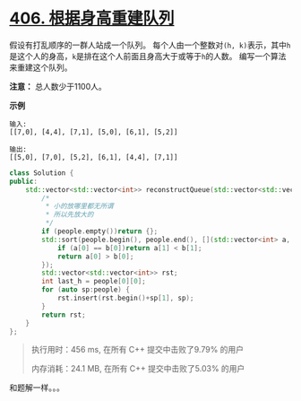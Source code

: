 # [406. 根据身高重建队列](https://leetcode-cn.com/problems/queue-reconstruction-by-height/)

假设有打乱顺序的一群人站成一个队列。 每个人由一个整数对`(h, k)`表示，其中`h`是这个人的身高，`k`是排在这个人前面且身高大于或等于`h`的人数。 编写一个算法来重建这个队列。

**注意：**
 总人数少于1100人。

**示例**

```
输入:
[[7,0], [4,4], [7,1], [5,0], [6,1], [5,2]]

输出:
[[5,0], [7,0], [5,2], [6,1], [4,4], [7,1]]
```

```c++
class Solution {
public:
    std::vector<std::vector<int>> reconstructQueue(std::vector<std::vector<int>> &people) {
        /*
         * 小的放哪里都无所谓
         * 所以先放大的
         */
        if (people.empty())return {};
        std::sort(people.begin(), people.end(), [](std::vector<int> a, std::vector<int> b) {
            if (a[0] == b[0])return a[1] < b[1];
            return a[0] > b[0];
        });
        std::vector<std::vector<int>> rst;
        int last_h = people[0][0];
        for (auto sp:people) {
            rst.insert(rst.begin()+sp[1], sp);
        }
        return rst;
    }
};
```

> 执行用时：456 ms, 在所有 C++ 提交中击败了9.79% 的用户
>
> 内存消耗：24.1 MB, 在所有 C++ 提交中击败了5.03% 的用户

和题解一样。。。




